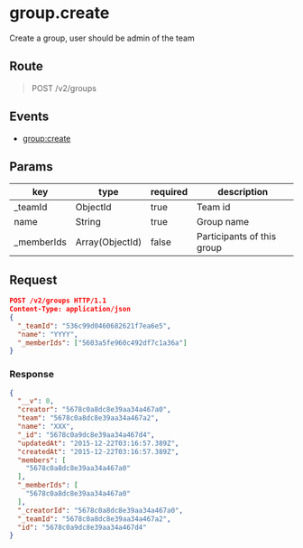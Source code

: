 # group.create

Create a group, user should be admin of the team

## Route
> POST /v2/groups

## Events

* [group:create](../event/group.create.html)

## Params
| key            | type               | required | description    |
| -------------- | ------------------ | -------- | -------------- |
| _teamId        | ObjectId           | true     | Team id        |
| name           | String             | true     | Group name        |
| _memberIds     | Array(ObjectId)    | false    | Participants of this group |

## Request
```json
POST /v2/groups HTTP/1.1
Content-Type: application/json
{
  "_teamId": "536c99d0460682621f7ea6e5",
  "name": "YYYY",
  "_memberIds": ["5603a5fe960c492df7c1a36a"]
}
```

### Response
```json
{
  "__v": 0,
  "creator": "5678c0a8dc8e39aa34a467a0",
  "team": "5678c0a8dc8e39aa34a467a2",
  "name": "XXX",
  "_id": "5678c0a9dc8e39aa34a467d4",
  "updatedAt": "2015-12-22T03:16:57.389Z",
  "createdAt": "2015-12-22T03:16:57.389Z",
  "members": [
    "5678c0a8dc8e39aa34a467a0"
  ],
  "_memberIds": [
    "5678c0a8dc8e39aa34a467a0"
  ],
  "_creatorId": "5678c0a8dc8e39aa34a467a0",
  "_teamId": "5678c0a8dc8e39aa34a467a2",
  "id": "5678c0a9dc8e39aa34a467d4"
}
```
